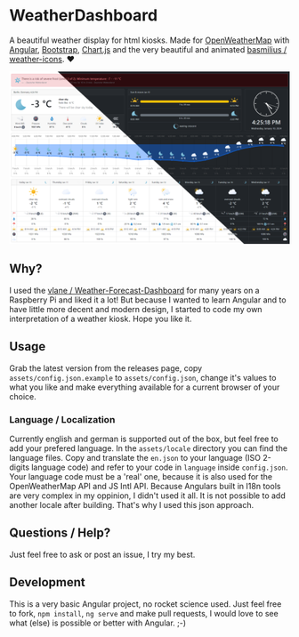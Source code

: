 # WeatherDashboard

A beautiful weather display for html kiosks. Made for [OpenWeatherMap](https://openweathermap.org/) with [Angular](https://github.com/angular/angular), [Bootstrap](https://github.com/twbs/bootstrap), [Chart.js](https://github.com/chartjs/Chart.js) and the very beautiful and animated [basmilius / weather-icons](https://github.com/basmilius/weather-icons). ❤

![Screenshot of WeatherDashboard with dark and light mode](./screenshot.png)

## Why?

I used the [vlane / Weather-Forecast-Dashboard](https://github.com/vlaine/Weather-Forecast-Dashboard) for many years on a Raspberry Pi and liked it a lot! But because I wanted to learn Angular and to have little more decent and modern design, I started to code my own interpretation of a weather kiosk. Hope you like it.

## Usage

Grab the latest version from the releases page, copy `assets/config.json.example` to `assets/config.json`, change it's values to what you like and make everything available for a current browser of your choice.

### Language / Localization

Currently english and german is supported out of the box, but feel free to add your prefered language. In the `assets/locale` directory you can find the language files. Copy and translate the `en.json` to your language (ISO 2-digits language code) and refer to your code in `language` inside `config.json`. Your language code must be a 'real' one, because it is also used for the OpenWeatherMap API and JS Intl API.
Because Angulars built in I18n tools are very complex in my oppinion, I didn't used it all. It is not possible to add another locale after building. That's why I used this json approach.

## Questions / Help?

Just feel free to ask or post an issue, I try my best.

## Development

This is a very basic Angular project, no rocket science used. Just feel free to fork, `npm install`, `ng serve` and make pull requests, I would love to see what (else) is possible or better with Angular. ;-)

